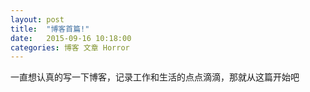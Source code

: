 ```yaml
---
layout: post
title:  "博客首篇!"
date:   2015-09-16 10:18:00
categories: 博客 文章 Horror
---
```


一直想认真的写一下博客，记录工作和生活的点点滴滴，那就从这篇开始吧